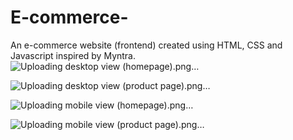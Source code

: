 # E-commerce-
An e-commerce website (frontend) created using HTML, CSS and Javascript inspired by Myntra.
![Uploading desktop view (homepage).png…]()

![Uploading desktop view (product page).png…]()

![Uploading mobile view (homepage).png…]()

![Uploading mobile view (product page).png…]()
